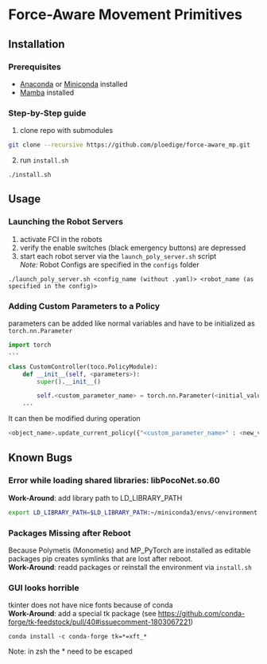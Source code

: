 # Force-Aware Movement Primitives

## Installation
### Prerequisites
  - [Anaconda](https://www.anaconda.com) or [Miniconda](https://docs.anaconda.com/free/miniconda/) installed
  - [Mamba](https://mamba.readthedocs.io) installed
  
### Step-by-Step guide
1. clone repo with submodules
```bash
git clone --recursive https://github.com/ploedige/force-aware_mp.git
```
2. run `install.sh`
```
./install.sh
```

## Usage
### Launching the Robot Servers
1. activate FCI in the robots
2. verify the enable switches (black emergency buttons) are depressed
3. start each robot server via the `launch_poly_server.sh` script<br>
*Note:* Robot Configs are specified in the `configs` folder
```
./launch_poly_server.sh <config_name (without .yaml)> <robot_name (as specified in the config)>
```

### Adding Custom Parameters to a Policy
parameters can be added like normal variables and have to be initialized as `torch.nn.Parameter`
```python
import torch
...

class CustomController(toco.PolicyModule):
    def __init__(self, <parameters>):
        super().__init__()

        self.<custom_parameter_name> = torch.nn.Parameter(<initial_value>)
    ...
```
It can then be modified during operation 
```python
<object_name>.update_current_policy({"<custom_parameter_name>" : <new_value>})
``` 

## Known Bugs
### Error while loading shared libraries: libPocoNet.so.60
**Work-Around**: add library path to LD_LIBRARY_PATH
```bash
export LD_LIBRARY_PATH=$LD_LIBRARY_PATH:~/miniconda3/envs/<environment name>/lib
```
### Packages Missing after Reboot
Because Polymetis (Monometis) and MP_PyTorch are installed as editable packages pip creates symlinks that are lost after reboot.<br>
**Work-Around**: readd packages or reinstall the environment via `install.sh`

### GUI looks horrible
tkinter does not have nice fonts because of conda <br>
**Work-Around**: add a special tk package (see https://github.com/conda-forge/tk-feedstock/pull/40#issuecomment-1803067221)
```
conda install -c conda-forge tk=*=xft_*
```
Note: in zsh the * need to be escaped